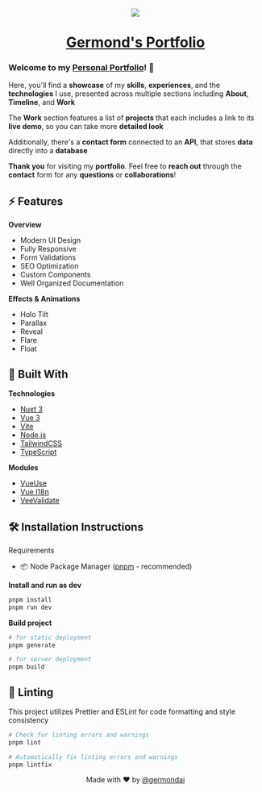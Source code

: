 <h1 align="center">
  <a href="https://germondai.com" target="_blank">
    <img align="center" src="https://skillicons.dev/icons?i=nuxt,vue,vite,nodejs,tailwind,ts" /><br/><br/>
    <span>Germond's Portfolio</span>
  </a>
</h1>

### **Welcome** to my <a href="https://germondai.com" target="_blank">**Personal Portfolio**</a>! 👋

Here, you'll find a **showcase** of my **skills**, **experiences**, and the **technologies** I use, presented across multiple sections including **About**, **Timeline**, and **Work**

The **Work** section features a list of **projects** that each includes a link to its **live demo**, so you can take more **detailed look**

Additionally, there's a **contact form** connected to an **API**, that stores **data** directly into a **database**

**Thank you** for visiting my **portfolio**. Feel free to **reach out** through the **contact** form for any **questions** or **collaborations**!

## ⚡️ Features

**Overview**

- Modern UI Design
- Fully Responsive
- Form Validations
- SEO Optimization
- Custom Components
- Well Organized Documentation

**Effects & Animations**

- Holo Tilt
- Parallax
- Reveal
- Flare
- Float

## 🧠 Built With

**Technologies**

- <a href="https://nuxt.com/" target="_blank">Nuxt 3</a>
- <a href="https://vuejs.org/" target="_blank">Vue 3</a>
- <a href="https://vitejs.dev/" target="_blank">Vite</a>
- <a href="https://nodejs.org/" target="_blank">Node.js</a>
- <a href="https://tailwindcss.com/" target="_blank">TailwindCSS</a>
- <a href="https://www.typescriptlang.org/" target="_blank">TypeScript</a>

**Modules**

- <a href="https://vueuse.org/" target="_blank">VueUse</a>
- <a href="https://vue-i18n.intlify.dev/" target="_blank">Vue I18n</a>
- <a href="https://vee-validate.logaretm.com/" target="_blank">VeeValidate</a>

## 🛠️ Installation Instructions

Requirements

- 📦 Node Package Manager (<a href="https://pnpm.io/" target="_blank">pnpm</a> - recommended)

**Install and run as dev**

```bash
pnpm install
pnpm run dev
```

**Build project**

```bash
# for static deployment
pnpm generate

# for server deployment
pnpm build
```

## 🧹 Linting

This project utilizes Prettier and ESLint for code formatting and style consistency

```bash
# Check for linting errors and warnings
pnpm lint

# Automatically fix linting errors and warnings
pnpm lintfix
```

<p align="center">
    <span>Made with ❤️ by</span>
    <a href="https://github.com/germondai" target="_blank">@germondai</a>
</p>
